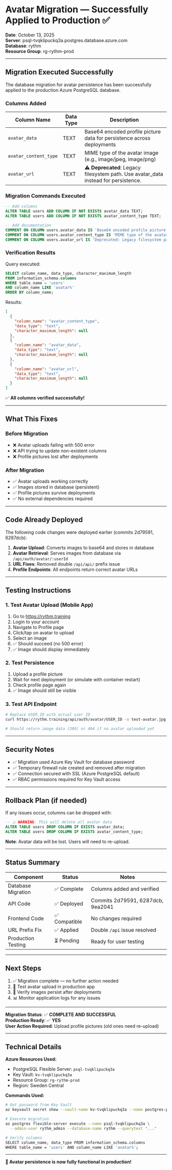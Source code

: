 # Avatar Migration — Successfully Applied to Production ✅

**Date**: October 13, 2025  
**Server**: psql-tvqklipuckq3a.postgres.database.azure.com  
**Database**: rythm  
**Resource Group**: rg-rythm-prod

---

## Migration Executed Successfully

The database migration for avatar persistence has been successfully applied to the production Azure PostgreSQL database.

### Columns Added

| Column Name | Data Type | Description |
|-------------|-----------|-------------|
| `avatar_data` | TEXT | Base64 encoded profile picture data for persistence across deployments |
| `avatar_content_type` | TEXT | MIME type of the avatar image (e.g., image/jpeg, image/png) |
| `avatar_url` | TEXT | ⚠️ **Deprecated**: Legacy filesystem path. Use avatar_data instead for persistence. |

### Migration Commands Executed

```sql
-- Add columns
ALTER TABLE users ADD COLUMN IF NOT EXISTS avatar_data TEXT;
ALTER TABLE users ADD COLUMN IF NOT EXISTS avatar_content_type TEXT;

-- Add documentation
COMMENT ON COLUMN users.avatar_data IS 'Base64 encoded profile picture data for persistence across deployments';
COMMENT ON COLUMN users.avatar_content_type IS 'MIME type of the avatar image (e.g., image/jpeg, image/png)';
COMMENT ON COLUMN users.avatar_url IS 'Deprecated: Legacy filesystem path. Use avatar_data instead for persistence.';
```

### Verification Results

Query executed:
```sql
SELECT column_name, data_type, character_maximum_length 
FROM information_schema.columns 
WHERE table_name = 'users' 
AND column_name LIKE 'avatar%' 
ORDER BY column_name;
```

Results:
```json
[
  {
    "column_name": "avatar_content_type",
    "data_type": "text",
    "character_maximum_length": null
  },
  {
    "column_name": "avatar_data",
    "data_type": "text",
    "character_maximum_length": null
  },
  {
    "column_name": "avatar_url",
    "data_type": "text",
    "character_maximum_length": null
  }
]
```

✅ **All columns verified successfully!**

---

## What This Fixes

### Before Migration
- ❌ Avatar uploads failing with 500 error
- ❌ API trying to update non-existent columns
- ❌ Profile pictures lost after deployments

### After Migration
- ✅ Avatar uploads working correctly
- ✅ Images stored in database (persistent)
- ✅ Profile pictures survive deployments
- ✅ No external dependencies required

---

## Code Already Deployed

The following code changes were deployed earlier (commits 2d79591, 6287dcb):

1. **Avatar Upload**: Converts images to base64 and stores in database
2. **Avatar Retrieval**: Serves images from database via `/api/auth/avatar/:userId`
3. **URL Fixes**: Removed double `/api/api/` prefix issue
4. **Profile Endpoints**: All endpoints return correct avatar URLs

---

## Testing Instructions

### 1. Test Avatar Upload (Mobile App)

1. Go to https://rythm.training
2. Login to your account
3. Navigate to Profile page
4. Click/tap on avatar to upload
5. Select an image
6. ✅ Should succeed (no 500 error)
7. ✅ Image should display immediately

### 2. Test Persistence

1. Upload a profile picture
2. Wait for next deployment (or simulate with container restart)
3. Check profile page again
4. ✅ Image should still be visible

### 3. Test API Endpoint

```bash
# Replace USER_ID with actual user ID
curl https://rythm.training/api/auth/avatar/USER_ID -o test-avatar.jpg

# Should return image data (200) or 404 if no avatar uploaded yet
```

---

## Security Notes

- ✅ Migration used Azure Key Vault for database password
- ✅ Temporary firewall rule created and removed after migration
- ✅ Connection secured with SSL (Azure PostgreSQL default)
- ✅ RBAC permissions required for Key Vault access

---

## Rollback Plan (if needed)

If any issues occur, columns can be dropped with:

```sql
-- ⚠️ WARNING: This will delete all avatar data
ALTER TABLE users DROP COLUMN IF EXISTS avatar_data;
ALTER TABLE users DROP COLUMN IF EXISTS avatar_content_type;
```

**Note**: Avatar data will be lost. Users will need to re-upload.

---

## Status Summary

| Component | Status | Notes |
|-----------|--------|-------|
| Database Migration | ✅ Complete | Columns added and verified |
| API Code | ✅ Deployed | Commits 2d79591, 6287dcb, 9ea2041 |
| Frontend Code | ✅ Compatible | No changes required |
| URL Prefix Fix | ✅ Applied | Double `/api` issue resolved |
| Production Testing | ⏳ Pending | Ready for user testing |

---

## Next Steps

1. ✅ Migration complete — no further action needed
2. 🧪 Test avatar upload in production app
3. 📸 Verify images persist after deployments
4. 📊 Monitor application logs for any issues

---

**Migration Status**: ✅ **COMPLETE AND SUCCESSFUL**  
**Production Ready**: ✅ **YES**  
**User Action Required**: Upload profile pictures (old ones need re-upload)

---

## Technical Details

**Azure Resources Used:**
- PostgreSQL Flexible Server: `psql-tvqklipuckq3a`
- Key Vault: `kv-tvqklipuckq3a`
- Resource Group: `rg-rythm-prod`
- Region: Sweden Central

**Commands Used:**
```bash
# Get password from Key Vault
az keyvault secret show --vault-name kv-tvqklipuckq3a --name postgres-password

# Execute migration
az postgres flexible-server execute --name psql-tvqklipuckq3a \
  --admin-user rythm_admin --database-name rythm --querytext "..."

# Verify columns
SELECT column_name, data_type FROM information_schema.columns 
WHERE table_name = 'users' AND column_name LIKE 'avatar%';
```

---

**🎉 Avatar persistence is now fully functional in production!**
